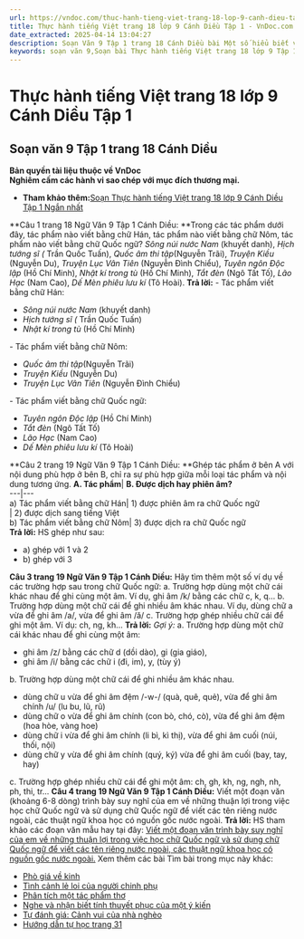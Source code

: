 ```yaml
---
url: https://vndoc.com/thuc-hanh-tieng-viet-trang-18-lop-9-canh-dieu-tap-1-320040
title: Thực hành tiếng Việt trang 18 lớp 9 Cánh Diều Tập 1 - VnDoc.com
date_extracted: 2025-04-14 13:04:27
description: Soạn Văn 9 Tập 1 trang 18 Cánh Diều bài Một số hiểu biết về chữ Nôm và chữ Quốc ngữ gồm phần trả lời chi tiết, đầy đủ, bám sát các câu hỏi, yêu cầu trong SGK (chỉ có trên VnDoc). Mời các bạn tham khảo.
keywords: soạn văn 9,Soạn bài Thực hành tiếng Việt trang 18 lớp 9 Tập 1 Cánh Diều,Soạn bài Thực hành tiếng Việt lớp 9 trang 18 Tập 1 Cánh Diều,soạn văn 9 Tập 1 trang 18 Cánh Diều,Thực hành tiếng Việt trang 18 lớp 9 Tập 1 Cánh Diều,Thực hành tiếng Việt lớp 9 trang 18 Tập 1 Cánh Diều,văn 9,ngữ văn 9,soạn văn 9 Cánh Diều,soạn văn 9 tập 1,giải văn 9,soạn ngữ văn 9,giải ngữ văn 9,giải sgk ngữ văn 9
---
```


# Thực hành tiếng Việt trang 18 lớp 9 Cánh Diều Tập 1
## **Soạn văn 9 Tập 1 trang 18 Cánh Diều**
**Bản quyền tài liệu thuộc về VnDoc**  
**Nghiêm cấm các hành vi sao chép với mục đích thương mại.**
  * **Tham khảo thêm:**[Soạn Thực hành tiếng Việt trang 18 lớp 9 Cánh Diều Tập 1 Ngắn nhất](<https://vndoc.com/soan-thuc-hanh-tieng-viet-trang-18-lop-9-canh-dieu-tap-1-ngan-nhat-320128>)

**Câu 1 trang 18 Ngữ Văn 9 Tập 1 Cánh Diều: **Trong các tác phẩm dưới đây, tác phẩm nào viết bằng chữ Hán, tác phẩm nào viết bằng chữ Nôm, tác phẩm nào viết bằng chữ Quốc ngữ?
_Sông núi nước Nam_ \(khuyết danh\), _Hịch tướng sĩ \(_ Trần Quốc Tuấn\), _Quốc âm thi tập_\(Nguyễn Trãi\), _Truyện Kiều_ \(Nguyễn Du\), _Truyện Lục Vân Tiên_ \(Nguyễn Đình Chiểu\), _Tuyên ngôn Độc lập_ \(Hồ Chí Minh\), _Nhật kí trong tù_ \(Hồ Chí Minh\), _Tắt đèn_ \(Ngô Tất Tố\), _Lão Hạc_ \(Nam Cao\), _Dế Mèn phiêu lưu kí_ \(Tô Hoài\).
**Trả lời:**
\- Tác phẩm viết bằng chữ Hán:
  * _Sông núi nước Nam_ \(khuyết danh\)
  * _Hịch tướng sĩ \(_ Trần Quốc Tuấn\)
  * _Nhật kí trong tù_ \(Hồ Chí Minh\)

\- Tác phẩm viết bằng chữ Nôm:
  * _Quốc âm thi tập_\(Nguyễn Trãi\)
  * _Truyện Kiều_ \(Nguyễn Du\)
  * _Truyện Lục Vân Tiên_ \(Nguyễn Đình Chiểu\)

\- Tác phẩm viết bằng chữ Quốc ngữ:
  * _Tuyên ngôn Độc lập_ \(Hồ Chí Minh\)
  * _Tắt đèn_ \(Ngô Tất Tố\)
  * _Lão Hạc_ \(Nam Cao\)
  * _Dế Mèn phiêu lưu kí_ \(Tô Hoài\)

**Câu 2 trang 19 Ngữ Văn 9 Tập 1 Cánh Diều: **Ghép tác phẩm ở bên A với nội dung phù hợp ở bên B, chỉ ra sự phù hợp giữa mỗi loại tác phẩm và nội dung tương ứng.
**A. Tác phẩm**| **B. Được dịch hay phiên âm?**  
---|---  
a\) Tác phẩm viết bằng chữ Hán| 1\) được phiên âm ra chữ Quốc ngữ  
| 2\) được dịch sang tiếng Việt  
b\) Tác phẩm viết bằng chữ Nôm| 3\) được dịch ra chữ Quốc ngữ  
**Trả lời:**
HS ghép như sau:
  * a\) ghép với 1 và 2
  * b\) ghép với 3

**Câu 3 trang 19 Ngữ Văn 9 Tập 1 Cánh Diều:** Hãy tìm thêm một số ví dụ về các trường hợp sau trong chữ Quốc ngữ:
a. Trường hợp dùng một chữ cái khác nhau để ghi cùng một âm. Ví dụ, ghi âm /k/ bằng các chữ c, k, q…
b. Trường hợp dùng một chữ cái để ghi nhiều âm khác nhau. Ví dụ, dùng chữ a vừa để ghi âm /a/, vừa để ghi âm /ă/
c. Trường hợp ghép nhiều chữ cái để ghi một âm. Ví dụ: ch, ng, kh…
**Trả lời:**
_Gợi ý:_
a. Trường hợp dùng một chữ cái khác nhau để ghi cùng một âm:
  * ghi âm /z/ bằng các chữ d \(dồi dào\), gi \(gia giáo\),
  * ghi âm /i/ bằng các chữ i \(đi, im\), y, \(tùy ý\)

b. Trường hợp dùng một chữ cái để ghi nhiều âm khác nhau.
  * dùng chữ u vừa để ghi âm đệm /-w-/ \(quà, quê, quẻ\), vừa để ghi âm chính /u/ \(lu bu, lũ, rũ\)
  * dùng chữ o vừa để ghi âm chính \(con bò, chó, cò\), vừa để ghi âm đệm \(hoa hòe, vàng hoe\)
  * dùng chữ i vừa để ghi âm chính \(li bì, kì thị\), vừa để ghi âm cuối \(núi, thối, nội\)
  * dùng chữ y vừa để ghi âm chính \(quý, ký\) vừa để ghi âm cuối \(bay, tay, hay\)

c. Trường hợp ghép nhiều chữ cái để ghi một âm: ch, gh, kh, ng, ngh, nh, ph, thi, tr...
**Câu 4 trang 19 Ngữ Văn 9 Tập 1 Cánh Diều:** Viết một đoạn văn \(khoảng 6-8 dòng\) trình bày suy nghĩ của em về những thuận lợi trong việc học chữ Quốc ngữ và sử dụng chữ Quốc ngữ để viết các tên riêng nước ngoài, các thuật ngữ khoa học có nguồn gốc nước ngoài.
**Trả lời:**
HS tham khảo các đoạn văn mẫu hay tại đây: [Viết một đoạn văn trình bày suy nghĩ của em về những thuận lợi trong việc học chữ Quốc ngữ và sử dụng chữ Quốc ngữ để viết các tên riêng nước ngoài, các thuật ngữ khoa học có nguồn gốc nước ngoài.](<https://vndoc.com/doan-van-trinh-bay-suy-nghi-cua-em-ve-nhung-thuan-loi-trong-viec-hoc-chu-quoc-ngu-lop-9-325935>)
Xem thêm các bài Tìm bài trong mục này khác:
  * [Phò giá về kinh](</soan-bai-pho-gia-ve-kinh-lop-9-canh-dieu-320045>)
  * [Tình cảnh lẻ loi của người chinh phụ](</soan-bai-tinh-canh-le-loi-cua-nguoi-chinh-phu-lop-9-canh-dieu-320048>)
  * [Phân tích một tác phẩm thơ](</soan-bai-phan-tich-mot-tac-pham-tho-lop-9-canh-dieu-320052>)
  * [Nghe và nhận biết tính thuyết phục của một ý kiến](</soan-bai-nghe-va-nhan-biet-tinh-thuyet-phuc-cua-mot-y-kien-lop-9-canh-dieu-320054>)
  * [Tự đánh giá: Cảnh vui của nhà nghèo](</soan-bai-canh-vui-cua-nha-ngheo-lop-9-canh-dieu-320058>)
  * [Hướng dẫn tự học trang 31](</soan-bai-huong-dan-tu-hoc-trang-31-lop-9-tap-1-canh-dieu-320059>)

